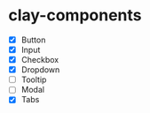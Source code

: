 # clay-components

- [x] Button
- [x] Input
- [x] Checkbox
- [x] Dropdown
- [ ] Tooltip
- [ ] Modal
- [x] Tabs
